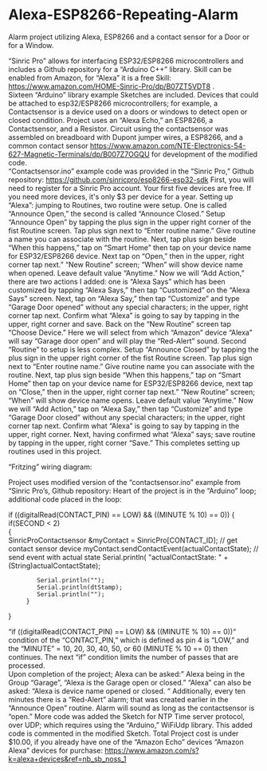 # Alexa-ESP8266-Repeating-Alarm
Alarm project utilizing Alexa, ESP8266 and a contact sensor for a Door or for a Window.

“Sinric Pro” allows for interfacing ESP32/ESP8266 microcontrollers and includes a Github repository for a “Arduino C++” library.   Skill can be enabled from Amazon, for “Alexa” it is a free Skill:  https://www.amazon.com/HOME-Sinric-Pro/dp/B07ZT5VDT8 .  
Sixteen “Arduino” library example Sketches are included.  Devices that could be attached to esp32/ESP8266 microcontrollers; for example, a Contactsensor is a device used on a doors or windows to detect open or closed condition.  Project uses an “Alexa Echo,” an ESP8266, a Contactsensor, and a Resistor.  Circuit using the contactsensor was assembled on breadboard with Dupont jumper wires, a ESP8266, and a common contact sensor https://www.amazon.com/NTE-Electronics-54-627-Magnetic-Terminals/dp/B007Z7OGQU for development of the modified code.  
“Contactsensor.ino” example code was provided in the “Sinric Pro,” Github repository: https://github.com/sinricpro/esp8266-esp32-sdk
First, you will need to register for a Sinric Pro account.  Your first five devices are free.  If you need more devices, it's only $3 per device for a year.
Setting up “Alexa”:  jumping to Routines, two routine were setup. One is called “Announce Open,” the second is called “Announce Closed.”  Setup “Announce Open” by tapping the plus sign in the upper right corner of the fist Routine screen.  Tap plus sign next to “Enter routine name.”  Give routine a name you can associate with the routine.  Next, tap plus sign beside “When this happens,” tap on “Smart Home” then tap on your device name for ESP32/ESP8266 device.  Next tap on “Open,” then in the upper, right corner tap next.”  “New Routine” screen; “When” will show device name when opened.  Leave default value “Anytime.”  Now we will “Add Action,” there are two actions I added: one is “Alexa Says” which has been customized by tapping “Alexa Says,” then tap “Customized” on the “Alexa Says” screen.  Next, tap on “Alexa Say,” then tap “Customize” and type “Garage Door opened” without any special characters; in the upper, right corner tap next.   Confirm what “Alexa” is going to say by tapping in the upper, right corner and save.   Back on the “New Routine” screen tap “Choose Device.” Here we will select from which “Amazon” device “Alexa” will say “Garage door open” and will play the “Red-Alert” sound.
Second “Routine” to setup is less complex.  Setup “Announce Closed” by tapping the plus sign in the upper right corner of the fist Routine screen.  Tap plus sign next to “Enter routine name.”  Give routine name you can associate with the routine.  Next, tap plus sign beside “When this happens,” tap on “Smart Home” then tap on your device name for ESP32/ESP8266 device, next tap on “Close,” then in the upper, right corner tap next.”  “New Routine” screen; “When” will show device name opens.  Leave default value “Anytime.”  Now we will “Add Action,” tap on “Alexa Say,” then tap “Customize” and type “Garage Door closed” without any special characters; in the upper, right corner tap next.   Confirm what “Alexa” is going to say by tapping in the upper, right corner.  Next, having confirmed what “Alexa” says; save routine by tapping in the upper, right corner “Save.”  This completes setting up routines used in this project.

“Fritzing” wiring diagram:
 

Project uses modified version of the “contactsensor.ino” example from “Sinric Pro’s, Github repository:
Heart of the project is in the “Arduino” loop; additional code placed in the loop:

if ((digitalRead(CONTACT_PIN) == LOW) && ((MINUTE % 10) == 0)) 
{
        if(SECOND < 2)    
        {  
            SinricProContactsensor &myContact = SinricPro[CONTACT_ID]; // get contact sensor device
            myContact.sendContactEvent(actualContactState);      // send event with actual state
            Serial.println( "actualContactState:  " + (String)actualContactState);

            Serial.println("");
            Serial.println(dtStamp);
            Serial.println("");
         }                     
  }

“if ((digitalRead(CONTACT_PIN) == LOW) && ((MINUTE % 10) == 0))“ condition of the “CONTACT_PIN,” which is defined as pin 4  is “LOW,” and the “MINUTE” = 10, 20, 30, 40, 50, or 60 (MINUTE  %  10  ==  0) then continues.  The next “if” condition limits the number of passes that are processed.  
Upon completion of the project; Alexa can be asked:” Alexa being in the Group “Garage”, “Alexa is the Garage open or closed.”    “Alexa” can also be asked: “Alexa is device name opened   or closed. “ Additionally, every ten minutes there is a “Red-Alert” alarm; that was created earlier in the “Announce Open” routine.   Alarm will sound as long as the contactsensor is “open.”
More code was added the Sketch for NTP Time server protocol, over UDP; which requires using the “Arduino,” WiFiUdp library.  This added code is commented in the modified Sketch. 
Total Project cost is under $10.00, if you already have one of the “Amazon Echo” devices “Amazon Alexa” devices for purchase:  https://www.amazon.com/s?k=alexa+devices&ref=nb_sb_noss_1



